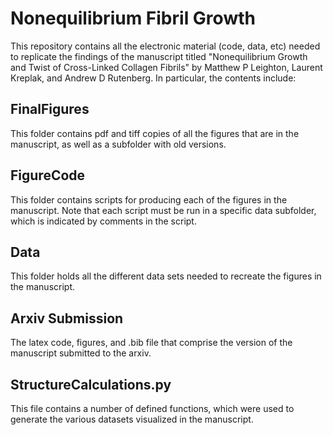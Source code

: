 # Nonequilibrium Fibril Growth

This repository contains all the electronic material (code, data, etc) needed to replicate the findings of the manuscript titled "Nonequilibrium Growth and Twist of Cross-Linked Collagen Fibrils" by Matthew P Leighton, Laurent Kreplak, and Andrew D Rutenberg. In particular, the contents include:

## FinalFigures
This folder contains pdf and tiff copies of all the figures that are in the manuscript, as well as a subfolder with old versions.

## FigureCode
This folder contains scripts for producing each of the figures in the manuscript. Note that each script must be run in a specific data subfolder, which is indicated by comments in the script.

## Data
This folder holds all the different data sets needed to recreate the figures in the manuscript.

## Arxiv Submission
The latex code, figures, and .bib file that comprise the version of the manuscript submitted to the arxiv.

## StructureCalculations.py
This file contains a number of defined functions, which were used to generate the various datasets visualized in the manuscript.